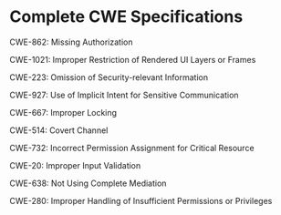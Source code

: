 

# Complete CWE Specifications

CWE-862: Missing Authorization

CWE-1021: Improper Restriction of Rendered UI Layers or Frames

CWE-223: Omission of Security-relevant Information

CWE-927: Use of Implicit Intent for Sensitive Communication

CWE-667: Improper Locking

CWE-514: Covert Channel

CWE-732: Incorrect Permission Assignment for Critical Resource

CWE-20: Improper Input Validation

CWE-638: Not Using Complete Mediation

CWE-280: Improper Handling of Insufficient Permissions or Privileges 
